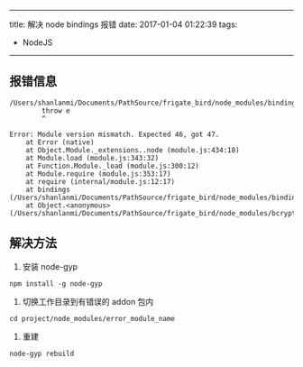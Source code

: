 ----
title: 解决 node bindings 报错
date: 2017-01-04 01:22:39
tags:
- NodeJS
----
## 报错信息
```
/Users/shanlanmi/Documents/PathSource/frigate_bird/node_modules/bindings/bindings.js:83
        throw e
        ^

Error: Module version mismatch. Expected 46, got 47.
    at Error (native)
    at Object.Module._extensions..node (module.js:434:18)
    at Module.load (module.js:343:32)
    at Function.Module._load (module.js:300:12)
    at Module.require (module.js:353:17)
    at require (internal/module.js:12:17)
    at bindings (/Users/shanlanmi/Documents/PathSource/frigate_bird/node_modules/bindings/bindings.js:76:44)
    at Object.<anonymous> (/Users/shanlanmi/Documents/PathSource/frigate_bird/node_modules/bcrypt/bcrypt.js:3:35)
```

## 解决方法
1. 安装 node-gyp
  ```
  npm install -g node-gyp
  ```
1. 切换工作目录到有错误的 addon 包内
  ```
  cd project/node_modules/error_module_name
  ```
1. 重建
  ```
  node-gyp rebuild
  ```
